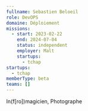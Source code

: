 ```yaml
---
fullname: Sebastien Beloeil
role: DevOPS
domaine: Déploiement
missions:
  - start: 2023-02-22
    end: 2024-07-04
    status: independent
    employer: Malt
    startups:
      - tchap
startups:
  - tchap
memberType: beta
teams: []
---
```

In(f[ro])magicien, Photographe